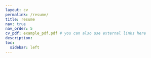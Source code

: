 ```yaml
---
layout: cv
permalink: /resume/
title: resume
nav: true
nav_order: 5
cv_pdf: example_pdf.pdf # you can also use external links here
description:
toc:
  sidebar: left
---
```

